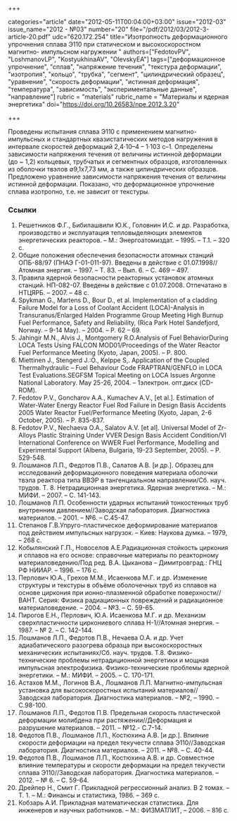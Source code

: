 +++

categories="article"
date="2012-05-11T00:04:00+03:00"
issue="2012-03"
issue_name="2012 - №03"
number="20"
file="/pdf/2012/03/2012-3-article-20.pdf"
udc="620.172.254"
title="Изотропность деформационного упрочнения сплава Э110 при статическом и высокоскоростном магнитно- импульсном нагружении "
authors=["FedotovPV", "LoshmanovLP", "KostyukhinaAV", "OlevskyEA"]
tags=["деформационное упрочнение", "сплав", "напряжение течения", "текстура деформации", "изотропия", "кольцо", "трубка", "сегмент", "цилиндрический образец", "уравнение", "скорость деформации", "истинная деформация", "температура", "зависимость", "экспериментальные данные", "направление"]
rubric = "materials"
rubric_name = "Материалы и ядерная энергетика"
doi="https://doi.org/10.26583/npe.2012.3.20"

+++

Проведены испытания сплава Э110 с применением магнитно-импульсных и стандартных квазистатических методов нагружения в интервале скоростей деформаций 2,4⋅10–4 – 1⋅103 с–1. Определены зависимости напряжения течения от величины истинной деформации (до ~ 1,2) кольцевых, трубчатых и сегментных образцов, изготовленных из оболочки твэлов ∅9,1х7,73 мм, а также цилиндрических образцов. Предложено уравнение зависимости напряжения течения от величины истинной деформации. Показано, что деформационное упрочнение сплава изотропно, т.е. не зависит от текстуры.

### Ссылки

1. Решетников Ф.Г., Бибилашвили Ю.К., Головнин И.С. и др. Разработка, производство и эксплуатация тепловыделяющих элементов энергетических реакторов. – М.: Энергоатомиздат. – 1995. – Т.1. – 320 с.
2. Общие положения обеспечения безопасности атомных станций ОПБ-88/97 (ПНАЭ Г-01-011-97). Введены в действие с 01.07.1998// Атомная энергия. – 1997. – Т. 83. – Вып. 6. – С. 469 – 497.
3. Правила ядерной безопасности pеактоpных установок атомных станций. НП-082-07. Введены в действие с 01.07.2008. Отпечатано в НТЦЯРБ. – 2007. – 48 с.
4. Spykman G., Martens D., Bour D., et al. Implementation of a cladding Failure Model for a Loss of Coolant Accident (LOCA)-Analysis in Transuranus/Enlarged Halden Programme Group Meeting High Burnup Fuel Performance, Safety and Reliability, (Rica Park Hotel Sandefjord, Norway. – 9-14 May). – 2004. – P. 62 – 69.
5. Jahingir M.N., Alvis J., Montgomery R.O.Analysis of Fuel BehaviorDuring LOCA Tests Using FALCON MOD01/Proceedings of the Water Reactor Fuel Performance Meeting (Kyoto, Japan, 2005). – P. 800.
6. Miettinen J., Stengеrd J.:O., Kelppe S,. Application of the Coupled Thermalhydraulic – Fuel Behaviour Code FRAPTRAN/GENFLO in LOCA Test Evaluations.SEGFSM Topical Meeting on LOCA Issues Argonne National Laboratory. May 25-26, 2004. – 1электрон. опт.диск (CD-ROM).
7. Fedotov P.V., Goncharov A.A., Kumachev A.V., [et al.]. Estimation of Water-Water Energy Reactor Fuel Rod Failure in Design Basis Accidents 2005 Water Reactor Fuel/Performance Meeting (Kyoto, Japan, 2-6 October, 2005). – P. 835-837.
8. Fedotov P.V., Nechaeva O.A., Salatov A.V. [et al]. Universal Model of Zr-Alloys Plastic Straining Under VVER Design Basis Accident Condition/VI International Conference on WWER Fuel Performance, Modelling and Experimental Support (Albena, Bulgaria, 19-23 September, 2005). – P. 529-548.
9. Лошманов Л.П., Федотов П.В., Салатов А.В. [и др.]. Образец для исследований деформационного поведения материала оболочки твэла реактора типа ВВЭР в тангенциальном направлении/Сб. науч. трудов. Т. 8. Нетрадиционная энергетика. Ядерная энергетика. – М.: МИФИ. – 2007. – С. 141-143.
10. Лошманов Л.П. Особенности ударных испытаний тонкостенных труб внутренним давлением//Заводская лаборатория. Диагностика материалов. – 2001. – №6. – С.45-47.
11. Степанов Г.В.Упруго-пластическое деформирование материалов под действием импульсных нагрузок. – Киев: Наукова думка. – 1979, – 268 c.
12. Кобылянский Г.П., Новоселов А.Е.Радиационная стойкость циркония и сплавов на его основе: справочные материалы по реакторному материаловедению/Под ред. В.А. Цыканова – Димитровград.: ГНЦ РФ НИИАР. – 1996. – 176 с.
13. Перлович Ю.А., Грехов М.М., Исаенкова М.Г. и др. Изменение структуры и текстуры в объёме оболочечных труб из сплавов на основе циркония при ионно-плазменной обработке поверхности//ВАНТ. Серия: Физика радиационных повреждений и радиационное материаловедение. – 2004. – №3. – С. 59-65.
14. Пирогов Е.Н., Перлович, Ю.А. Исаенкова М.Г. и др. Механизм сверхпластичности циркониевого сплава Н-1//Атомная энергия. – 1987. – № 2. – С. 142-144.
15. Лошманов Л.П., Федотов П.В., Нечаева О.А. и др. Учет адиабатического разогрева образца при высокоскоростных механических испытаниях/Сб. науч. трудов. Т.8. Физико-технические проблемы нетрадиционной энергетики и мощная импульсная электрофизика. Физико-технические проблемы ядерной энергетики. – М.: МИФИ. – 2005. – C. 170-171.
16. Астахов М.М., Логинов В.А., Лошманов Л.П. Магнитно-импульсная установка для высокоскоростных испытаний материалов//Заводская лаборатория. Диагностика материалов. – №2, – 1990. – С.98-100.
17. Лошманов Л.П., Федотов П.В. Предельная скорость пластической деформации молибдена при растяжении//Деформация и разрушение материалов. – 2011. – №12.- С.7-14.
18. Федотов П.В., Лошманов Л.П., Костюхина А.В. [и др.]. Влияние скорости деформации на предел текучести сплава Э110//Заводская лаборатория. Диагностика материалов. – 2011. – №8. – С. 40-44.
19. Федотов П.В., Лошманов Л.П., Костюхина А.В. и др. Совместное влияние температуры и скорости деформации на предел текучести сплава Э110//Заводская лаборатория. Диагностика материалов. – 2012. – № 6. – С. 59-64.
20. Дрейпер Н., Смит Г. Прикладной регрессионный анализ. В 2 томах. – Т. 1. – М.: Финансы и статистика, 1986. – 369 с.
21. Кобзарь А.И. Прикладная математическая статистика. Для инженеров и научных работников. – М.: ФИЗМАТЛИТ, – 2006. – 816 с.